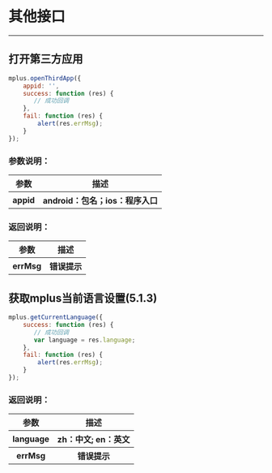 # 其他接口

---
<h2 id="cid_0">打开第三方应用</h2>

```JavaScript
mplus.openThirdApp({
    appid: '',
    success: function (res) {
       // 成功回调
    },
    fail: function (res) {
        alert(res.errMsg);
    }
});

```
### 参数说明：

<table>
  <tr>
    <th>参数</th>
    <th>描述</th>
  </tr>
  <tr>
    <th>appid</th>
    <th>android：包名；ios：程序入口</th>
  </tr>
</table>

### 返回说明：

<table>
  <tr>
    <th>参数</th>
    <th>描述</th>
  </tr>
  <tr>
    <th>errMsg</th>
    <th>错误提示</th>
  </tr>
</table>

<h2 id="cid_0">获取mplus当前语言设置(5.1.3)</h2>

```JavaScript
mplus.getCurrentLanguage({
    success: function (res) {
       // 成功回调
       var language = res.language;
    },
    fail: function (res) {
        alert(res.errMsg);
    }
});


```

### 返回说明：

<table>
  <tr>
    <th>参数</th>
    <th>描述</th>
  </tr>
  <tr>
    <th>language</th>
    <th>zh：中文;  en：英文</th>
  </tr>
  <tr>
    <th>errMsg</th>
    <th>错误提示</th>
  </tr>
</table>